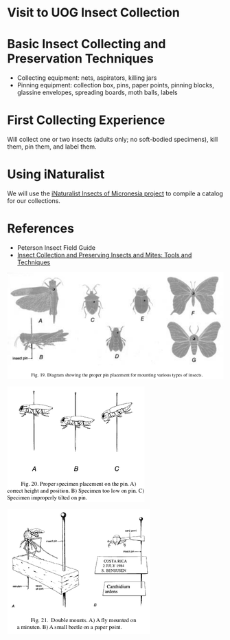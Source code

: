 <!--
.. title: Lab 21-01: Intro to insect collecting - tools of the trade
.. slug: lab-21-02
.. date: 2021-08-25 14:20:00 UTC+10:00
.. tags: lab
.. category:
.. link:
.. description:
.. type: text
-->

# Visit to UOG Insect Collection

# Basic Insect Collecting and Preservation Techniques
* Collecting equipment: nets, aspirators, killing jars
* Pinning equipment: collection box, pins, paper points, pinning blocks, glassine envelopes, spreading boards, moth balls, labels

# First Collecting Experience

Will collect one or two insects (adults only; no soft-bodied specimens), kill them, pin them, and label them.

# Using iNaturalist

We will use the [iNaturalist Insects of Micronesia project](https://www.inaturalist.org/projects/insects-of-micronesia) to compile a catalog for our collections.

# References
* Peterson Insect Field Guide
* [Insect Collection and Preserving Insects and Mites: Tools and Techniques](/pdfs/collpres.pdf)

![](/images/pinning-position.png)

![](/images/pinning-problems.png)

![](/images/pinning-double.png)
